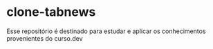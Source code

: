# clone-tabnews

Esse repositório é destinado para estudar e aplicar os conhecimentos provenientes do curso.dev

